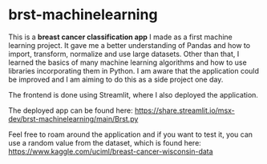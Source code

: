 # brst-machinelearning

This is a **breast cancer classification app** I made as a first machine learning project. It gave me a better understanding of Pandas and how to import, transform, normalize and use large datasets. 
Other than that, I learned the basics of many machine learning algorithms and how to use libraries incorporating them in Python. 
I am aware that the application could be improved and I am aiming to do this as a side project one day. 

The frontend is done using Streamlit, where I also deployed the application. 

The deployed app can be found here: https://share.streamlit.io/msx-dev/brst-machinelearning/main/Brst.py 

Feel free to roam around the application and if you want to test it, you can use a random value from the dataset, which is found here: https://www.kaggle.com/uciml/breast-cancer-wisconsin-data



